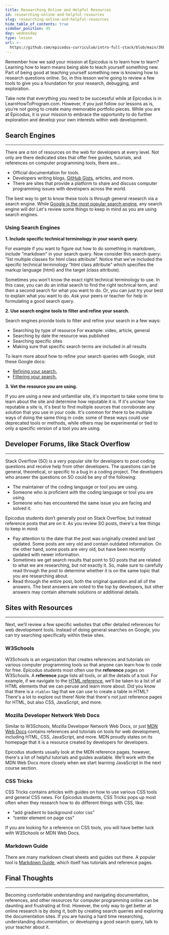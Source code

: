```yaml
---
title: Researching Online and Helpful Resources
id: researching-online-and-helpful-resources
slug: researching-online-and-helpful-resources
hide_table_of_contents: true
sidebar_position: 45
day: wednesday
type: lesson
url: >-
  https://github.com/epicodus-curriculum/intro-full-stack/blob/main/3hb_researching_online_and_helpful_resources.md
---
```


Remember how we said your mission at Epicodus is to learn how to learn? Learning how to learn means being able to teach yourself something new. Part of being good at teaching yourself something new is knowing how to research questions online. So, in this lesson we’re going to review a few tools to give you a foundation for your research, debugging, and exploration. 

Take note that everything you need to be successful while at Epicodus is in LearnHowToProgram.com. However, if you just follow our lessons as is, you’re not going to create many memorable portfolio pieces. While you are at Epicodus, it is your mission to embrace the opportunity to do further exploration and develop your own interests within web development. 

## Search Engines
---

There are _a ton_ of resources on the web for developers at every level. Not only are there dedicated sites that offer free guides, tutorials, and references on computer programming tools, there are…

* Official documentation for tools.
* Developers writing blogs, [GitHub Gists](https://docs.github.com/en/get-started/writing-on-github/editing-and-sharing-content-with-gists/creating-gists), articles, and more.
* There are sites that provide a platform to share and discuss computer programming issues with developers across the world. 

The best way to get to know these tools is through general research via a search engine. While [Google is the most popular search engine](https://www.google.com/search?q=what+is+the+most+popular+search+engine&rlz=1C1CHBF_enUS912US912&oq=what+is+the+most+popular+search+engine&aqs=chrome..69i57j0i512l6j0i22i30l2j0i15i22i30.4906j1j7&sourceid=chrome&ie=UTF-8), any search engine will do! Let's review some things to keep in mind as you are using search engines.

### Using Search Engines

**1. Include specific technical terminology in your search query.** 

For example if you want to figure out how to do something in markdown, include “markdown” in your search query. Now consider this search query: “list multiple classes for html class attribute”. Notice that we’ve included the specific technical terminology “html class attribute” which specifies the markup language (html) and the target (class attribute). 

Sometimes you won’t know the exact right technical terminology to use. In this case, you can do an initial search to find the right technical term, and then a second search for what you want to do. Or, you can just try your best to explain what you want to do. Ask your peers or teacher for help in formulating a good search query.

**2. Use search engine tools to filter and refine your search.**

Search engines provide tools to filter and refine your search in a few ways:

* Searching by type of resource For example: video, article, general
* Searching by date the resource was published
* Searching specific sites
* Making sure that specific search terms are included in all results

To learn more about how to refine your search queries with Google, visit these Google docs:

* [Refining your search.](https://support.google.com/websearch/answer/2466433?hl=en)
* [Filtering your search.](https://support.google.com/websearch/answer/142143)

**3. Vet the resource you are using.** 

If you are using a new and unfamiliar site, it's important to take some time to learn about the site and determine how reputable it is. If it's unclear how reputable a site is, it's best to find multiple sources that corroborate any solution that you use in your code. It's common for there to be multiple ways of doing the same thing in code: some of these ways could use deprecated tools or methods, while others may be experimental or tied to only a specific version of a tool you are using. 

## Developer Forums, like Stack Overflow
---

Stack Overflow (SO) is a very popular site for developers to post coding questions and receive help from other developers. The questions can be general, theoretical, or specific to a bug in a coding project. The developers who answer the questions on SO could be any of the following:

* The maintainer of the coding language or tool you are using.
* Someone who is proficient with the coding language or tool you are using.
* Someone who has encountered the same issue you are facing and solved it. 

Epicodus students don’t generally post on Stack Overflow, but instead reference posts that are on it. As you review SO posts, there's a few things to keep in mind:

* Pay attention to the date that the post was originally created and last updated. Some posts are very old and contain outdated information. On the other hand, some posts are very old, but have been recently updated with newer information.
* Sometimes we get search results that point to SO posts that are related to what we are researching, but not exactly it. So, make sure to carefully read through the post to determine whether it is on the same topic that you are researching about. 
* Read through the entire post, both the original question and all of the answers. The best answers are voted to the top by developers, but other answers may contain alternate solutions or additional details.

## Sites with Resources
---

Next, we’ll review a few specific websites that offer detailed references for web development tools. Instead of doing general searches on Google, you can try searching specifically within these sites.

### W3Schools

W3Schools is an organization that creates references and tutorials on various computer programming tools so that anyone can learn how to code for free. Epicodus students most often use the **reference** pages on W3Schools. A **reference** page lists all tools, or all the details of a tool. For example, if we navigate to the [HTML reference](https://www.w3schools.com/tags/default.asp), we’ll be taken to a list of all HTML elements that we can peruse and learn more about. Did you know that there is a `<table>` tag that we can use to create a table in HTML? There's a lot to explore out there! Note that there's not just reference pages for HTML, but also CSS, JavaScript, and more.

### Mozilla Developer Network Web Docs

Similar to W3Schools, Mozilla Developer Network Web Docs, or just [MDN Web Docs](https://developer.mozilla.org/en-US/) contains references and tutorials on tools for web development, including HTML, CSS, JavaScript, and more. MDN proudly states on its homepage that it is a resource created by developers for developers. 

Epicodus students usually look at the MDN reference pages, however, there's a lot of helpful tutorials and guides available. We’ll work with the MDN Web Docs more closely when we start learning JavaScript in the next course section.

### CSS Tricks

CSS Tricks contains articles with guides on how to use various CSS tools and general CSS news. For Epicodus students, CSS Tricks pops up most often when they research how to do different things with CSS, like:

* “add gradient to background color css”
* “center element on page css”

If you are looking for a reference on CSS tools, you will have better luck with W3Schools or MDN Web Docs.

### Markdown Guide

There are many markdown cheat sheets and guides out there. A popular tool is [Markdown Guide](https://www.markdownguide.org/), which itself has tutorials and reference pages. 

## Final Thoughts
---

Becoming comfortable understanding and navigating documentation, references, and other resources for computer programming online can be daunting and frustrating at first. However, the only way to get better at online research is by doing it, both by creating search queries and exploring the documentation sites. If you are having a hard time researching, understanding documentation, or developing a good search query, talk to your teacher about it.